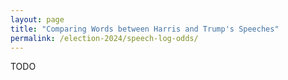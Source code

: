 ```yaml
---
layout: page
title: "Comparing Words between Harris and Trump's Speeches"
permalink: /election-2024/speech-log-odds/
---
```


TODO